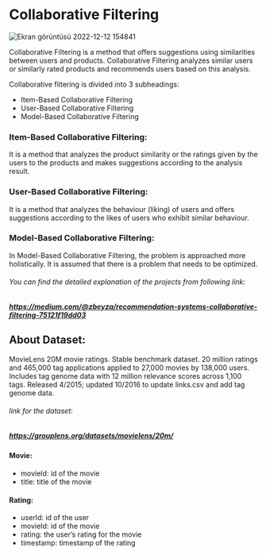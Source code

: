 # Collaborative Filtering

![Ekran görüntüsü 2022-12-12 154841](https://user-images.githubusercontent.com/81737980/207726484-ef0efd4d-e0e3-4a7c-aabf-e91b03162b4d.jpg)

Collaborative Filtering is a method that offers suggestions using similarities between users and products. Collaborative Filtering analyzes similar users or similarly rated products and recommends users based on this analysis.

Collaborative filtering is divided into 3 subheadings:

- Item-Based Collaborative Filtering
- User-Based Collaborative Filtering
- Model-Based Collaborative Filtering

### Item-Based Collaborative Filtering:
It is a method that analyzes the product similarity or the ratings given by the users to the products and makes suggestions according to the analysis result.

### User-Based Collaborative Filtering:
It is a method that analyzes the behaviour (liking) of users and offers suggestions according to the likes of users who exhibit similar behaviour.

### Model-Based Collaborative Filtering:
In Model-Based Collaborative Filtering, the problem is approached more holistically. It is assumed that there is a problem that needs to be optimized.


###### You can find the detailed explanation of the projects from following link:
##### https://medium.com/@zbeyza/recommendation-systems-collaborative-filtering-75121f19dd03


## About Dataset:
MovieLens 20M movie ratings. Stable benchmark dataset. 20 million ratings and 465,000 tag applications applied to 27,000 movies by 138,000 users. Includes tag genome data with 12 million relevance scores across 1,100 tags. Released 4/2015; updated 10/2016 to update links.csv and add tag genome data.

###### link for the dataset:
##### https://grouplens.org/datasets/movielens/20m/

#### Movie:
- movieId: id of the movie
- title: title of the movie

#### Rating:
- userId: id of the user
- movieId: id of the movie
- rating: the user’s rating for the movie
- timestamp: timestamp of the rating
